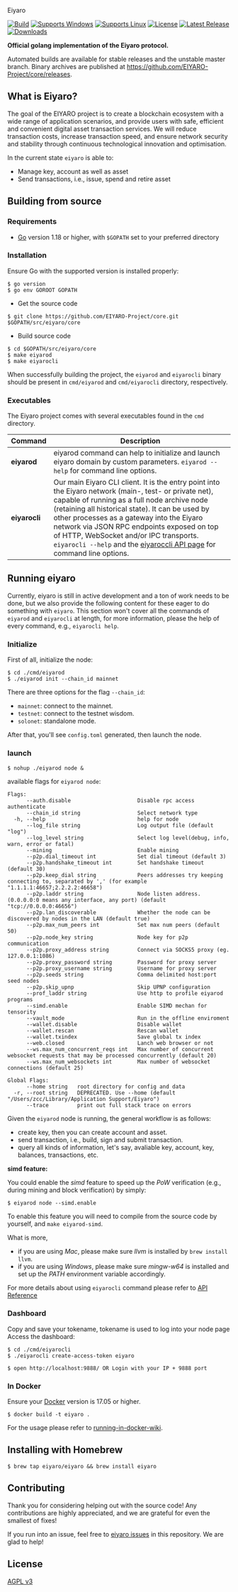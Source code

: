 Eiyaro

[![Build](https://github.com/EIYARO/ey/actions/workflows/main.yml/badge.svg?branch=main)](https://github.com/EIYARO/ey/actions)
[![Supports Windows](https://img.shields.io/badge/support-Windows-blue?logo=Windows)](https://github.com/EIYARO/ey/releases/latest)
[![Supports Linux](https://img.shields.io/badge/support-Linux-yellow?logo=Linux)](https://github.com/EIYARO/ey/releases/latest)
[![License](https://img.shields.io/github/license/EIYARO/ey)](https://github.com/EIYARO/ey/blob/master/LICENSE)
[![Latest Release](https://img.shields.io/github/v/release/EIYARO/ey?label=latest%20release)](https://github.com/EIYARO/ey/releases/latest)
[![Downloads](https://img.shields.io/github/downloads/EIYARO/ey/total)](https://github.com/EIYARO/ey/releases)

**Official golang implementation of the Eiyaro protocol.**

Automated builds are available for stable releases and the unstable master branch. Binary archives are published at https://github.com/EIYARO-Project/core/releases.

## What is Eiyaro?

The goal of the EIYARO project is to create a blockchain ecosystem with a wide range of application scenarios, and provide users with safe, efficient and convenient digital asset transaction services. We will reduce transaction costs, increase transaction speed, and ensure network security and stability through continuous technological innovation and optimisation.

In the current state `eiyaro` is able to:

- Manage key, account as well as asset
- Send transactions, i.e., issue, spend and retire asset


## Building from source

### Requirements

- [Go](https://golang.org/doc/install) version 1.18 or higher, with `$GOPATH` set to your preferred directory

### Installation

Ensure Go with the supported version is installed properly:

```console
$ go version
$ go env GOROOT GOPATH
```

- Get the source code

```console
$ git clone https://github.com/EIYARO-Project/core.git $GOPATH/src/eiyaro/core
```

- Build source code

```console
$ cd $GOPATH/src/eiyaro/core
$ make eiyarod    
$ make eiyarocli  
```

When successfully building the project, the `eiyarod` and `eiyarocli` binary should be present in `cmd/eiyarod` and `cmd/eiyarocli` directory, respectively.

### Executables

The Eiyaro project comes with several executables found in the `cmd` directory.

| Command      | Description                                                  |
| ------------ | ------------------------------------------------------------ |
| **eiyarod**   | eiyarod command can help to initialize and launch eiyaro domain by custom parameters. `eiyarod --help` for command line options. |
| **eiyarocli** | Our main Eiyaro CLI client. It is the entry point into the Eiyaro network (main-, test- or private net), capable of running as a full node archive node (retaining all historical state). It can be used by other processes as a gateway into the Eiyaro network via JSON RPC endpoints exposed on top of HTTP, WebSocket and/or IPC transports. `eiyarocli --help` and the [eiyaroccli API page](https://github.com/EIYARO/ey/blob/main/API-Reference.md) for command line options. |

## Running eiyaro

Currently, eiyaro is still in active development and a ton of work needs to be done, but we also provide the following content for these eager to do something with `eiyaro`. This section won't cover all the commands of `eiyarod` and `eiyarocli` at length, for more information, please the help of every command, e.g., `eiyarocli help`.

### Initialize

First of all, initialize the node:

```console
$ cd ./cmd/eiyarod
$ ./eiyarod init --chain_id mainnet
```

There are three options for the flag `--chain_id`:

- `mainnet`: connect to the mainnet.
- `testnet`: connect to the testnet wisdom.
- `solonet`: standalone mode.

After that, you'll see `config.toml` generated, then launch the node.

### launch

```console
$ nohup ./eiyarod node &
```

available flags for `eiyarod node`:

```
Flags:
      --auth.disable                     Disable rpc access authenticate
      --chain_id string                  Select network type
  -h, --help                             help for node
      --log_file string                  Log output file (default "log")
      --log_level string                 Select log level(debug, info, warn, error or fatal)
      --mining                           Enable mining
      --p2p.dial_timeout int             Set dial timeout (default 3)
      --p2p.handshake_timeout int        Set handshake timeout (default 30)
      --p2p.keep_dial string             Peers addresses try keeping connecting to, separated by ',' (for example "1.1.1.1:46657;2.2.2.2:46658")
      --p2p.laddr string                 Node listen address. (0.0.0.0:0 means any interface, any port) (default "tcp://0.0.0.0:46656")
      --p2p.lan_discoverable             Whether the node can be discovered by nodes in the LAN (default true)
      --p2p.max_num_peers int            Set max num peers (default 50)
      --p2p.node_key string              Node key for p2p communication
      --p2p.proxy_address string         Connect via SOCKS5 proxy (eg. 127.0.0.1:1086)
      --p2p.proxy_password string        Password for proxy server
      --p2p.proxy_username string        Username for proxy server
      --p2p.seeds string                 Comma delimited host:port seed nodes
      --p2p.skip_upnp                    Skip UPNP configuration
      --prof_laddr string                Use http to profile eiyarod programs
      --simd.enable                      Enable SIMD mechan for tensority
      --vault_mode                       Run in the offline enviroment
      --wallet.disable                   Disable wallet
      --wallet.rescan                    Rescan wallet
      --wallet.txindex                   Save global tx index
      --web.closed                       Lanch web browser or not
      --ws.max_num_concurrent_reqs int   Max number of concurrent websocket requests that may be processed concurrently (default 20)
      --ws.max_num_websockets int        Max number of websocket connections (default 25)

Global Flags:
      --home string   root directory for config and data
  -r, --root string   DEPRECATED. Use --home (default "/Users/zcc/Library/Application Support/Eiyaro")
      --trace         print out full stack trace on errors
```

Given the `eiyarod` node is running, the general workflow is as follows:

- create key, then you can create account and asset.
- send transaction, i.e., build, sign and submit transaction.
- query all kinds of information, let's say, avaliable key, account, key, balances, transactions, etc.

__simd feature:__

You could enable the _simd_ feature to speed up the _PoW_ verification (e.g., during mining and block verification) by simply:
```console
$ eiyarod node --simd.enable
```

To enable this feature you will need to compile from the source code by yourself, and `make eiyarod-simd`. 

What is more,

+ if you are using _Mac_, please make sure _llvm_ is installed by `brew install llvm`.
+ if you are using _Windows_, please make sure _mingw-w64_ is installed and set up the _PATH_ environment variable accordingly.

For more details about using `eiyarocli` command please refer to [API Reference](https://github.com/EIYARO/ey/blob/main/API-Reference.md)

### Dashboard

Copy and save your tokename, tokename is used to log into your node page Access the dashboard:

```console
$ cd ./cmd/eiyarocli
$ ./eiyarocli create-access-token eiyaro

$ open http://localhost:9888/ OR Login with your IP + 9888 port
```

### In Docker

Ensure your [Docker](https://www.docker.com/) version is 17.05 or higher.

```console
$ docker build -t eiyaro .
```

For the usage please refer to [running-in-docker-wiki](https://github.com/EIYARO-Project/core/wiki/Running-in-Docker).


## Installing with Homebrew

```console
$ brew tap eiyaro/eiyaro && brew install eiyaro
```


## Contributing

Thank you for considering helping out with the source code! Any contributions are highly appreciated, and we are grateful for even the smallest of fixes!

If you run into an issue, feel free to [eiyaro issues](https://github.com/EIYARO-Project/core/issues/) in this repository. We are glad to help!

## License

[AGPL v3](./LICENSE)
